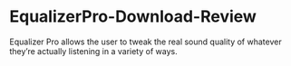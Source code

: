 # EqualizerPro-Download-Review
Equalizer Pro allows the user to tweak the real sound quality of whatever they’re actually listening in a variety of ways. 
